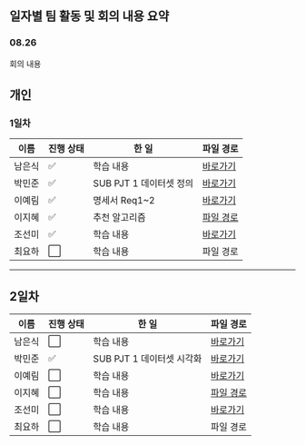 ## 일자별 팀 활동 및 회의 내용 요약

### 08.26

회의 내용
<br>

## 개인

### 1일차

| 이름  | 진행 상태                | 한 일        | 파일 경로                                                                               |
| --- | -------------------- | ---------- | ----------------------------------------------------------------------------------- |
| 남은식 | :white_check_mark:   | 학습 내용      | [바로가기](./남은식)                                                                       |
| 박민준 | :white_check_mark:   | SUB PJT 1 데이터셋 정의 | [바로가기](https://lab.ssafy.com/s11-bigdata-recom-sub1/S11P21D206/-/blob/master/박민준/README.md) |
| 이예림 | :white_check_mark:   | 명세서 Req1~2 | [바로가기](./이예림)                                                                       |
| 이지혜 | :white_check_mark:   | 추천 알고리즘    | [파일 경로](./이지혜/1일차)                                                                  |
| 조선미 | :white_check_mark:   | 학습 내용      | [바로가기](https://lab.ssafy.com/s11-bigdata-recom-sub1/S11P21D206/-/blob/master/%EC%A1%B0%EC%84%A0%EB%AF%B8/README.md) |
| 최요하 | :white_large_square: | 학습 내용      | 파일 경로                                                                               |

---

## 2일차

| 이름  | 진행 상태                | 한 일   | 파일 경로                                                                                                                                                                                              |
| --- | -------------------- | ----- | -------------------------------------------------------------------------------------------------------------------------------------------------------------------------------------------------- |
| 남은식 | :white_large_square: | 학습 내용 | [바로가기](./%EB%82%A8%EC%9D%80%EC%8B%9D)                                                                                                                                                              |
| 박민준 | :white_check_mark: | SUB PJT 1 데이터셋 시각화 | [바로가기](https://lab.ssafy.com/s11-bigdata-recom-sub1/S11P21D206/-/blob/master/%EB%B0%95%EB%AF%BC%EC%A4%80/README.md) |
| 이예림 | :white_large_square: | 학습 내용 | [바로가기](./%EC%9D%B4%EC%98%88%EB%A6%BC)                                                                                                                                                              |
| 이지혜 | :white_large_square: | 학습 내용 | [파일 경로](./%EC%9D%B4%EC%A7%80%ED%98%9C/1%EC%9D%BC%EC%B0%A8)                                                                                                                                         |
| 조선미 | :white_large_square: | 학습 내용 | [바로가기](https://lab.ssafy.com/s11-bigdata-recom-sub1/S11P21D206/-/blob/master/%EC%A1%B0%EC%84%A0%EB%AF%B8/README.md) |
| 최요하 | :white_large_square: | 학습 내용 | 파일 경로                                                                                                                                                                                              |

